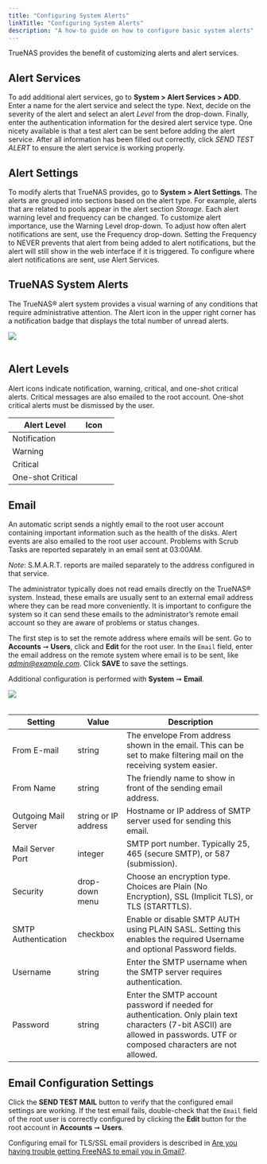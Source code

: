 ```yaml
---
title: "Configuring System Alerts"
linkTitle: "Configuring System Alerts"
description: "A how-to guide on how to configure basic system alerts"
---
```


TrueNAS provides the benefit of customizing alerts and alert services.

## Alert Services

To add additional alert services, go to **System > Alert Services > ADD**.
Enter a name for the alert service and select the type. Next, decide on the
severity of the alert and select an alert *Level* from the drop-down. Finally,
enter the authentication information for the desired alert service type. One
nicety available is that a test alert can be sent before adding the alert
service. After all information has been filled out correctly, click
*SEND TEST ALERT* to ensure the alert service is working properly.

## Alert Settings

To modify alerts that TrueNAS provides, go to **System > Alert Settings**.
The alerts are grouped into sections based on the alert type. For example, alerts that are related to pools appear in the alert section *Storage*.
Each alert warning level and frequency can be changed.  To customize alert importance, use the Warning Level drop-down. To adjust how often alert notifications are sent, use the Frequency drop-down. Setting the Frequency to NEVER prevents that alert from being added to alert notifications, but the alert will still show in the web interface if it is triggered.
To configure where alert notifications are sent, use Alert Services.

## TrueNAS System Alerts

The TrueNAS® alert system provides a visual warning of any conditions that require administrative attention. The Alert icon in the upper right corner has a notification badge that displays the total number of unread alerts.

<img src="/images/TN-12.0-NTP-1.PNG">
<br><br>

## Alert Levels

Alert icons indicate notification, warning, critical, and one-shot critical alerts. Critical messages are also emailed to the root account. One-shot critical alerts must be dismissed by the user.

| Alert Level       | Icon |   |
|-------------------|------|---|
| Notification      | <i class="fa fa-info-circle" aria-hidden="true"></i>    |   |
| Warning           | <i class="fas fa-clock" aria-hidden="true"></i>  |   |
| Critical          | <i class="fa fa-exclamation-circle" aria-hidden="true"></i>    |   |
| One-shot Critical | <i class="fa fa-bell" aria-hidden="true"></i>   |   |


## Email

An automatic script sends a nightly email to the root user account containing important information such as the health of the disks. Alert events are also emailed to the root user account. Problems with Scrub Tasks are reported separately in an email sent at 03:00AM.

*Note*: S.M.A.R.T. reports are mailed separately to the address configured in that service.

The administrator typically does not read emails directly on the TrueNAS® system. Instead, these emails are usually sent to an external email address where they can be read more conveniently. It is important to configure the system so it can send these emails to the administrator’s remote email account so they are aware of problems or status changes.

The first step is to set the remote address where emails will be sent. Go to **Accounts** ➞ **Users**, click <i class="fas fa-ellipsis-v"></i> and **Edit** for the root user. In the `Email` field, enter the email address on the remote system where email is to be sent, like *admin@example.com*. Click **SAVE** to save the settings.

Additional configuration is performed with **System** ➞ **Email**.

<img src="/images/TN-12.0-email.PNG">
<br><br>


| Setting              | Value                | Description                                                                                                                                                                  |
|----------------------|----------------------|------------------------------------------------------------------------------------------------------------------------------------------------------------------------------|
| From E-mail          | string               | The envelope From address shown in the email. This can be set to make filtering mail on the receiving system easier.                                                         |
| From Name            | string               | The friendly name to show in front of the sending email address.                                                                                                             |
| Outgoing Mail Server | string or IP address | Hostname or IP address of SMTP server used for sending this email.                                                                                                           |
| Mail Server Port     | integer              | SMTP port number. Typically 25, 465 (secure SMTP), or 587 (submission).                                                                                                      |
| Security             | drop-down menu       | Choose an encryption type. Choices are Plain (No Encryption), SSL (Implicit TLS), or TLS (STARTTLS).                                                                         |
| SMTP Authentication  | checkbox             | Enable or disable SMTP AUTH using PLAIN SASL. Setting this enables the required Username and optional Password fields.                                                       |
| Username             | string               | Enter the SMTP username when the SMTP server requires authentication.                                                                                                        |
| Password             | string               | Enter the SMTP account password if needed for authentication. Only plain text characters (7-bit ASCII) are allowed in passwords. UTF or composed characters are not allowed. |

## Email Configuration Settings

Click the **SEND TEST MAIL** button to verify that the configured email settings are working. If the test email fails, double-check that the `Email` field of the root user is correctly configured by clicking the **Edit** button for the root account in **Accounts** ➞ **Users**.

Configuring email for TLS/SSL email providers is described in [Are you having trouble getting FreeNAS to email you in Gmail?](https://forums.freenas.org/index.php?threads/are-you-having-trouble-getting-freenas-to-email-you-in-gmail.22517/).
